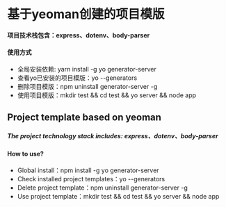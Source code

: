 # 基于yeoman创建的项目模版

#### 项目技术栈包含：express、dotenv、body-parser

#### 使用方式
- 全局安装依赖: yarn install -g yo generator-server
- 查看yo已安装的项目模版：yo --generators
- 删除项目模版：npm uninstall generator-server -g
- 使用项目模版：mkdir test && cd test && yo server && node app



## Project template based on yeoman 
##### The project technology stack includes: express、dotenv、body-parser
#### How to use?
- Global install：npm install -g yo generator-server
- Check installed project templates：yo --generators
- Delete project template：npm uninstall generator-server -g
- Use project template：mkdir test && cd test && yo server && node app
